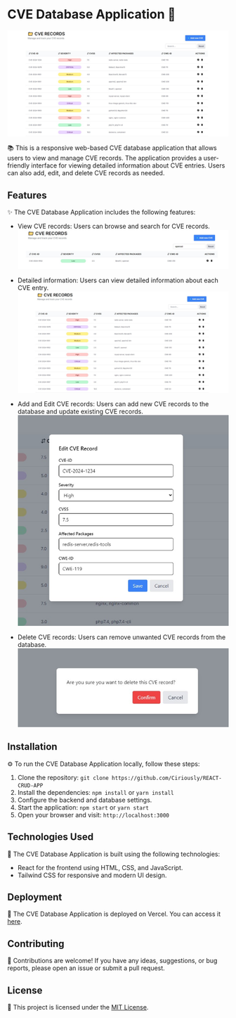 # CVE Database Application 📁

![CVE Database Application](./src/assets/home.jpg)

📚 This is a responsive web-based CVE database application that allows users to view and manage CVE records. The application provides a user-friendly interface for viewing detailed information about CVE entries. Users can also add, edit, and delete CVE records as needed.

## Features

✨ The CVE Database Application includes the following features:

- View CVE records: Users can browse and search for CVE records.
  ![View CVE records](./src/assets/search.jpg)

- Detailed information: Users can view detailed information about each CVE entry.
  ![Detailed information](./src/assets/home.jpg)

- Add and Edit CVE records: Users can add new CVE records to the database and update existing CVE records.
  ![Add and Edit CVE records](./src/assets/add.jpg)

- Delete CVE records: Users can remove unwanted CVE records from the database.
  ![Delete CVE records](./src/assets/delete.jpg)

## Installation

⚙️ To run the CVE Database Application locally, follow these steps:

1. Clone the repository: `git clone https://github.com/Ciriously/REACT-CRUD-APP`
2. Install the dependencies: `npm install` or `yarn install`
3. Configure the backend and database settings.
4. Start the application: `npm start` or `yarn start`
5. Open your browser and visit: `http://localhost:3000`

## Technologies Used

🚀 The CVE Database Application is built using the following technologies:

- React for the frontend using HTML, CSS, and JavaScript.
- Tailwind CSS for responsive and modern UI design.

## Deployment

🚀 The CVE Database Application is deployed on Vercel. You can access it [here](https://crudapp-indol.vercel.app/).

## Contributing

🤝 Contributions are welcome! If you have any ideas, suggestions, or bug reports, please open an issue or submit a pull request.

## License

📝 This project is licensed under the [MIT License](LICENSE).
